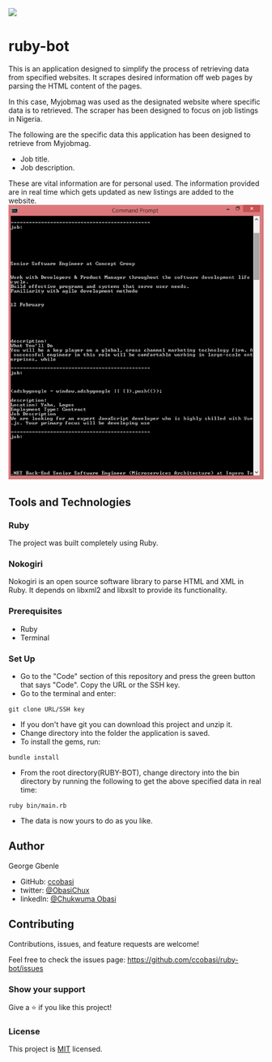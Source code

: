![](https://img.shields.io/badge/Microverse-blueviolet)

# ruby-bot

This is an application designed to simplify the process of retrieving data from specified websites. It scrapes desired information off web pages by parsing the HTML content of the pages.

In this case, Myjobmag was used as the designated website where specific data is to retrieved. The scraper has been designed to focus on job listings in Nigeria.

The following are the specific data this application has been designed to retrieve from Myjobmag.
- Job title.
- Job description.


These are vital information are for personal used. The information provided are in real time which gets updated as new listings are added to the website.
![screenshot](./screenshot.png)
## Tools and Technologies
### Ruby
The project was built completely using Ruby.

### Nokogiri
Nokogiri is an open source software library to parse HTML and XML in Ruby. It depends on libxml2 and libxslt to provide its functionality.

### Prerequisites

- Ruby
- Terminal

### Set Up

- Go to the "Code" section of this repository and press the green button that says "Code". Copy the URL or the SSH key.
- Go to the terminal and enter:
```
git clone URL/SSH key
```
- If you don't have git you can download this project and unzip it.
- Change directory into the folder the application is saved.
- To install the gems, run:
```
bundle install
```
- From the root directory(RUBY-BOT), change directory into the bin directory by running the following to get the above specified data in real time:
```
ruby bin/main.rb
```
- The data is now yours to do as you like.

## Author

George Gbenle

- GitHub: [ccobasi](https://github.com/ccobasi)
- twitter: [@ObasiChux](https://twitter.com/ChukwumaObasi)
- linkedIn: [@Chukwuma Obasi](https://www.linkedin.com/in/chukwuma-obasi/)


## Contributing

Contributions, issues, and feature requests are welcome!


Feel free to check the issues page: https://github.com/ccobasi/ruby-bot/issues

### Show your support

Give a ⭐️ if you like this project!

### License

This project is [MIT](./LICENSE) licensed.
